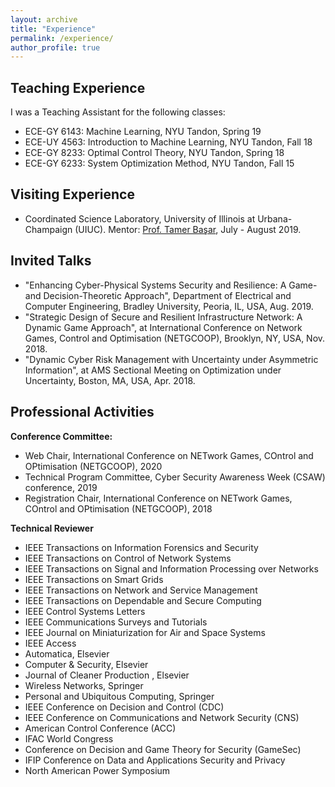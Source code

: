 ```yaml
---
layout: archive
title: "Experience"
permalink: /experience/
author_profile: true
---
```


Teaching Experience
------
I was a Teaching Assistant for the following classes:
- ECE-GY 6143: Machine Learning, NYU Tandon, Spring 19
- ECE-UY 4563: Introduction to Machine Learning, NYU Tandon, Fall 18
- ECE-GY 8233: Optimal Control Theory, NYU Tandon, Spring 18
- ECE-GY 6233: System Optimization Method, NYU Tandon, Fall 15

Visiting Experience
------
- Coordinated Science Laboratory, University of Illinois at Urbana-Champaign (UIUC). Mentor: [Prof. Tamer Başar](http://tamerbasar.csl.illinois.edu/), July - August 2019.

Invited Talks
------
- "Enhancing Cyber-Physical Systems Security and Resilience: A Game- and Decision-Theoretic Approach", Department of Electrical and Computer Engineering, Bradley University, Peoria, IL, USA, Aug. 2019.
- "Strategic Design of Secure and Resilient Infrastructure Network: A Dynamic Game Approach", at International Conference on Network Games, Control and Optimisation (NETGCOOP), Brooklyn, NY, USA, Nov. 2018.
- "Dynamic Cyber Risk Management with Uncertainty under Asymmetric Information", at AMS Sectional Meeting on Optimization under Uncertainty, Boston, MA, USA, Apr. 2018.

Professional Activities
------
**Conference Committee:**
- Web Chair, International Conference on NETwork Games, COntrol and OPtimisation (NETGCOOP), 2020
- Technical Program Committee, Cyber Security Awareness Week (CSAW) conference, 2019
- Registration Chair, International Conference on NETwork Games, COntrol and OPtimisation (NETGCOOP), 2018

**Technical Reviewer**
- IEEE Transactions on Information Forensics and Security
- IEEE Transactions on Control of Network Systems
- IEEE Transactions on Signal and Information Processing over Networks
- IEEE Transactions on Smart Grids
- IEEE Transactions on Network and Service Management
- IEEE Transactions on Dependable and Secure Computing
- IEEE Control Systems Letters
- IEEE Communications Surveys and Tutorials
- IEEE Journal on Miniaturization for Air and Space Systems
- IEEE Access
- Automatica, Elsevier
- Computer & Security, Elsevier
- Journal of Cleaner Production , Elsevier
- Wireless Networks, Springer
- Personal and Ubiquitous Computing, Springer
- IEEE Conference on Decision and Control (CDC)
- IEEE Conference on Communications and Network Security (CNS)
- American Control Conference (ACC)
- IFAC World Congress
- Conference on Decision and Game Theory for Security (GameSec)
- IFIP Conference on Data and Applications Security and Privacy
- North American Power Symposium
